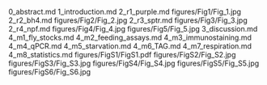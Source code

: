 0_abstract.md
1_introduction.md
2_r1_purple.md
figures/Fig1/Fig_1.jpg
2_r2_bh4.md
figures/Fig2/Fig_2.jpg
2_r3_sptr.md
figures/Fig3/Fig_3.jpg
2_r4_npf.md
figures/Fig4/Fig_4.jpg
figures/Fig5/Fig_5.jpg
3_discussion.md
4_m1_fly_stocks.md
4_m2_feeding_assays.md
4_m3_immunostaining.md
4_m4_qPCR.md
4_m5_starvation.md
4_m6_TAG.md
4_m7_respiration.md
4_m8_statistics.md
figures/FigS1/FigS1.pdf
figures/FigS2/Fig_S2.jpg
figures/FigS3/Fig_S3.jpg
figures/FigS4/Fig_S4.jpg
figures/FigS5/Fig_S5.jpg
figures/FigS6/Fig_S6.jpg